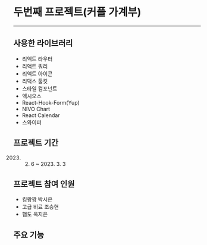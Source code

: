 # 두번째 프로젝트(커플 가계부)

---

## 사용한 라이브러리

- 리액트 라우터
- 리액트 쿼리
- 리액트 아이콘
- 리덕스 툴킷
- 스타일 컴포넌트
- 엑시오스
- React-Hook-Form(Yup)
- NIVO Chart
- React Calendar
- 스와이퍼

## 프로젝트 기간

2023. 02. 6 ~ 2023. 3. 3

## 프로젝트 참여 인원

- 킹왕짱 박시은
- 고급 비료 조승현
- 햄도 옥지은

## 주요 기능
